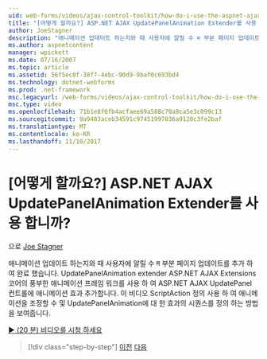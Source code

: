 ```yaml
---
uid: web-forms/videos/ajax-control-toolkit/how-do-i-use-the-aspnet-ajax-updatepanelanimation-extender
title: "[어떻게 할까요?] ASP.NET AJAX UpdatePanelAnimation Extender를 사용 합니까? | Microsoft 문서"
author: JoeStagner
description: "애니메이션 업데이트 하는지와 때 사용자에 알릴 수 म 부분 페이지 업데이트를 추가 하 여 완료 했습니다. UpdatePanelAnimation extender는 중..."
ms.author: aspnetcontent
manager: wpickett
ms.date: 07/16/2007
ms.topic: article
ms.assetid: 56f5ec0f-38f7-4ebc-90d9-9baf0c693bd4
ms.technology: dotnet-webforms
ms.prod: .net-framework
msc.legacyurl: /web-forms/videos/ajax-control-toolkit/how-do-i-use-the-aspnet-ajax-updatepanelanimation-extender
msc.type: video
ms.openlocfilehash: 71b1e8f6fb4acfaee69a588c70a8ca5e3c099c13
ms.sourcegitcommit: 9a9483aceb34591c97451997036a9120c3fe2baf
ms.translationtype: MT
ms.contentlocale: ko-KR
ms.lasthandoff: 11/10/2017
---
```

<a name="how-do-i-use-the-aspnet-ajax-updatepanelanimation-extender"></a>[어떻게 할까요?] ASP.NET AJAX UpdatePanelAnimation Extender를 사용 합니까?
====================
으로 [Joe Stagner](https://github.com/JoeStagner)

애니메이션 업데이트 하는지와 때 사용자에 알릴 수 म 부분 페이지 업데이트를 추가 하 여 완료 했습니다. UpdatePanelAnimation extender ASP.NET AJAX Extensions 코어의 풍부한 애니메이션 프레임 워크를 사용 하 여 ASP.NET AJAX UpdatePanel 컨트롤에 애니메이션 효과 추가합니다. 이 비디오 ScriptAction 정의 사용 하 여 애니메이션을 조정할 수 및 UpdatePanelAnimation에 대 한 효과의 시퀀스를 정의 하는 방법을 보여줍니다.

[&#9654; (20 분) 비디오를 시청 하세요](https://channel9.msdn.com/Blogs/ASP-NET-Site-Videos/how-do-i-use-the-aspnet-ajax-updatepanelanimation-extender)

>[!div class="step-by-step"]
[이전](how-do-i-use-the-aspnet-ajax-slideshow-extender.md)
[다음](how-do-i-the-ajax-toolkit-reorder-control.md)
